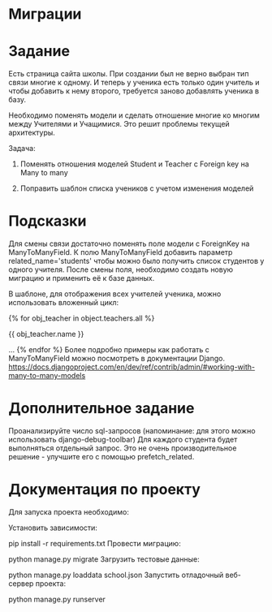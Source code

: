 # **Миграции**

# **Задание**

Есть страница сайта школы. При создании был не верно выбран тип связи многие к одному. И теперь у ученика есть только один учитель и чтобы добавить к нему второго, требуется заново добавлять ученика в базу.

Необходимо поменять модели и сделать отношение многие ко многим между Учителями и Учащимися. Это решит проблемы текущей архитектуры.

Задача:

1. Поменять отношения моделей Student и Teacher с Foreign key на Many to many

2. Поправить шаблон списка учеников с учетом изменения моделей

# **Подсказки**

Для смены связи достаточно поменять поле модели с ForeignKey на ManyToManyField. К полю ManyToManyField добавить параметр related_name='students' чтобы можно было получить список студентов у одного учителя. После смены поля, необходимо создать новую миграцию и применить её к базе данных.

В шаблоне, для отображения всех учителей ученика, можно использовать вложенный цикл:

{% for obj_teacher in object.teachers.all %}
    <p>{{ obj_teacher.name }}</p>
    ...
{% endfor %}
Более подробно примеры как работать с ManyToManyField можно посмотреть в документации Django. https://docs.djangoproject.com/en/dev/ref/contrib/admin/#working-with-many-to-many-models

# **Дополнительное задание**

Проанализируйте число sql-запросов (напоминание: для этого можно использовать django-debug-toolbar) Для каждого студента будет выполняться отдельный запрос. Это не очень производительное решение - улучшите его с помощью prefetch_related.

# **Документация по проекту**

Для запуска проекта необходимо:

Установить зависимости:

pip install -r requirements.txt
Провести миграцию:

python manage.py migrate
Загрузить тестовые данные:

python manage.py loaddata school.json
Запустить отладочный веб-сервер проекта:

python manage.py runserver